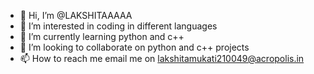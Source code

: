 - 👋 Hi, I’m @LAKSHITAAAAA
- 👀 I’m interested in coding in different languages 
- 🌱 I’m currently learning python and c++
- 💞️ I’m looking to collaborate on python and c++ projects
- 📫 How to reach me email me on lakshitamukati210049@acropolis.in 

<!---
LAKSHITAAAAA/LAKSHITAAAAA is a ✨ special ✨ repository because its `README.md` (this file) appears on your GitHub profile.
You can click the Preview link to take a look at your changes.
--->
